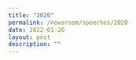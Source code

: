 ```yaml
---
title: "2020"
permalink: /newsroom/speeches/2020
date: 2022-01-26
layout: post
description: ""
---
```

